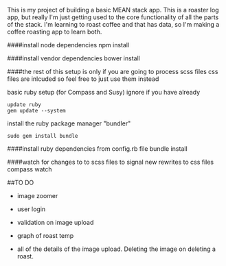 This is my project of building a basic MEAN stack app. This is a roaster log app, but really I'm just getting used to the core functionality of all the parts of the stack. I'm learning to roast coffee and that has data, so I'm making a coffee roasting app to learn both.


####install node dependencies
	npm install

####install vendor dependencies
	bower install

####the rest of this setup is only if you are going to process scss files
css files are inlcuded so feel free to just use them instead

basic ruby setup (for Compass and Susy) ignore if you have already
	
	update ruby
	gem update --system

install the ruby package manager "bundler"
	
	sudo gem install bundle

####install ruby dependencies from config.rb file
	bundle install

####watch for changes to to scss files to signal new rewrites to css files
	compass watch



##TO DO

* image zoomer  

* user login

* validation on image upload

* graph of roast temp

* all of the details of the image upload. Deleting the image on deleting a roast.
